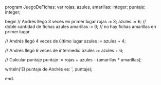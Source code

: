 program JuegoDeFichas;
var
  rojas, azules, amarillas: integer;
  puntaje: integer;

begin
  // Andrés llegó 3 veces en primer lugar
  rojas := 3;
  azules := 6; // doble cantidad de fichas azules
  amarillas := 0; // no hay fichas amarillas en primer lugar

  // Andrés llegó 4 veces de último lugar
  azules := azules + 4;

  // Andrés llegó 6 veces de intermedio
  azules := azules + 6;

  // Calcular puntaje
  puntaje := rojas + azules - (amarillas * amarillas);

  writeln('El puntaje de Andrés es: ', puntaje);

end.
